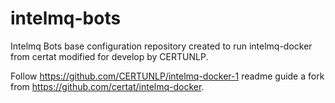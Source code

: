 # intelmq-bots
Intelmq Bots base configuration repository created to run intelmq-docker from certat modified for develop by CERTUNLP.

Follow https://github.com/CERTUNLP/intelmq-docker-1 readme guide a fork from https://github.com/certat/intelmq-docker.
